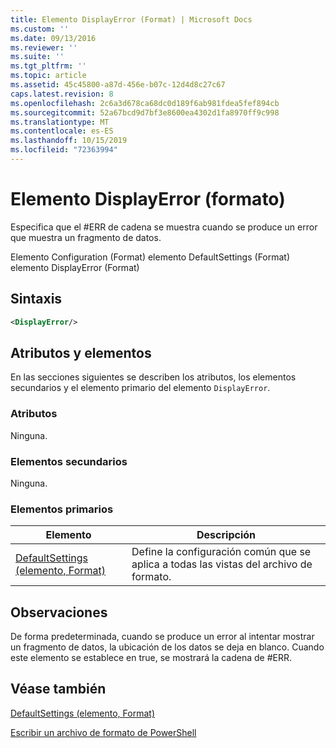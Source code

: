 ```yaml
---
title: Elemento DisplayError (Format) | Microsoft Docs
ms.custom: ''
ms.date: 09/13/2016
ms.reviewer: ''
ms.suite: ''
ms.tgt_pltfrm: ''
ms.topic: article
ms.assetid: 45c45800-a87d-456e-b07c-12d4d8c27c67
caps.latest.revision: 8
ms.openlocfilehash: 2c6a3d678ca68dc0d189f6ab981fdea5fef894cb
ms.sourcegitcommit: 52a67bcd9d7bf3e8600ea4302d1fa8970ff9c998
ms.translationtype: MT
ms.contentlocale: es-ES
ms.lasthandoff: 10/15/2019
ms.locfileid: "72363994"
---
```

# <a name="displayerror-element-format"></a>Elemento DisplayError (formato)

Especifica que el #ERR de cadena se muestra cuando se produce un error que muestra un fragmento de datos.

Elemento Configuration (Format) elemento DefaultSettings (Format) elemento DisplayError (Format)

## <a name="syntax"></a>Sintaxis

```xml
<DisplayError/>
```

## <a name="attributes-and-elements"></a>Atributos y elementos

En las secciones siguientes se describen los atributos, los elementos secundarios y el elemento primario del elemento `DisplayError`.

### <a name="attributes"></a>Atributos

Ninguna.

### <a name="child-elements"></a>Elementos secundarios

Ninguna.

### <a name="parent-elements"></a>Elementos primarios

|Elemento|Descripción|
|-------------|-----------------|
|[DefaultSettings (elemento, Format)](./defaultsettings-element-format.md)|Define la configuración común que se aplica a todas las vistas del archivo de formato.|

## <a name="remarks"></a>Observaciones

De forma predeterminada, cuando se produce un error al intentar mostrar un fragmento de datos, la ubicación de los datos se deja en blanco. Cuando este elemento se establece en true, se mostrará la cadena de #ERR.

## <a name="see-also"></a>Véase también

[DefaultSettings (elemento, Format)](./defaultsettings-element-format.md)

[Escribir un archivo de formato de PowerShell](./writing-a-powershell-formatting-file.md)

